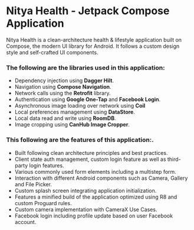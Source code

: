 # Nitya Health - Jetpack Compose Application

Nitya Health is a clean-architecture health & lifestyle application built on Compose, the modern UI library for Android. It follows a custom design style and self-crafted UI components.

### The following are the libraries used in this application:
- Dependency injection using **Dagger Hilt**.
- Navigation using **Compose Navigation**.
- Network calls using the **Retrofit** library.
- Authentication using **Google One-Tap** and **Facebook Login**.
- Asynchronous image loading over network using **Coil**
- Local preferences management using **DataStore**.
- Local data read and write using **RoomDB**.
- Image cropping using **CanHub Image Cropper**.

### This following are the features of this application:.
- Built following clean architecture principles and best practices.
- Client state auth management, custom login feature as well as third-party login features.
- Various commonly used form elements including a multistep form.
- Interaction with different Android components such as Camera, Gallery and File Picker.
- Custom splash screen integrating application initialization.
- Features a minified build of the application optimized using R8 and custom Proguard rules.
- Custom camera implementation with CameraX Use Cases.
- Facebook login including profile update based on user Facebook account.
